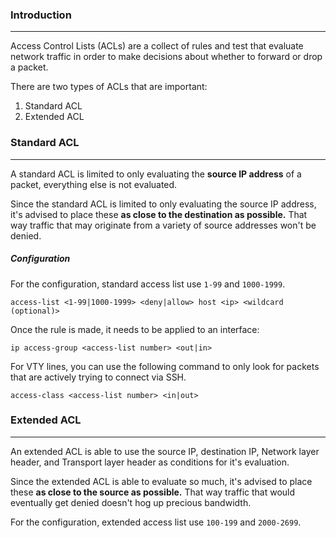 ### Introduction
---
Access Control Lists (ACLs) are a collect of rules and test that evaluate network traffic in order to make decisions about whether to forward or drop a packet. 

There are two types of ACLs that are important:
1. Standard ACL
2. Extended ACL

### Standard ACL
---
A standard ACL is limited to only evaluating the **source IP address** of a packet, everything else is not evaluated. 

Since the standard ACL is limited to only evaluating the source IP address, it's advised to place these **as close to the destination as possible.** That way traffic that may originate from a variety of source addresses won't be denied. 

##### Configuration
For the configuration, standard access list use `1-99` and `1000-1999`.

```
access-list <1-99|1000-1999> <deny|allow> host <ip> <wildcard (optional)>
```

Once the rule is made, it needs to be applied to an interface:

```
ip access-group <access-list number> <out|in>
```


For VTY lines, you can use the following command to only look for packets that are actively trying to connect via SSH.

```
access-class <access-list number> <in|out>
```

### Extended ACL
---
An extended ACL is able to use the source IP, destination IP, Network layer header, and Transport layer header as conditions for it's evaluation. 

Since the extended ACL is able to evaluate so much, it's advised to place these **as close to the source as possible.** That way traffic that would eventually get denied doesn't hog up precious bandwidth.

For the configuration, extended access list use `100-199` and `2000-2699`.